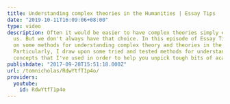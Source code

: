 ```yaml
---
title: Understanding complex theories in the Humanities | Essay Tips
date: "2019-10-11T16:09:06+08:00"
type: video
description: Often it would be easier to have complex theories simply explained to
  us. But we don't always have that choice. In this episode of Essay Tips I elaborate
  on some methods for understanding complex theory and theories in the Humanities.
  Particularly, I draw upon some tried and tested methods for understanding difficult
  concepts that I've used in order to help you unpick tough bits of academic literature.
publishdate: "2017-09-28T15:51:18.000Z"
url: /tomnicholas/RdwYtfT1p4o/
providers:
  youtube:
    id: RdwYtfT1p4o
---
```

